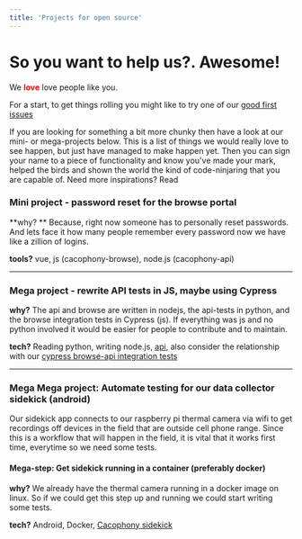 ```yaml
---
title: 'Projects for open source'
---
```


# So you want to help us?.  Awesome!  

We  <b style='color:red'>love</b> love people like you. 

For a start, to get things rolling you might like to try one of our [good first issues](https://github.com/search?utf8=%E2%9C%93&q=org%3ATheCacophonyProject+is%3Aopen+is%3Aissue+label%3A%22good+first+issue%22&type=Issues)

If you are looking for something a bit more chunky then have a look at our mini- or mega-projects below.   This is a list of things we would really love to see happen, but just have managed to make happen yet.   Then you can sign your name to a piece of functionality and know you've made your mark, helped the birds and shown the world the kind of code-ninjaring that you are capable of.   Need more inspirations?  Read 

### Mini project - password reset for the browse portal
**why? ** Because, right now someone has to personally reset passwords.   And lets face it how many people remember every password now we have like a zillion of logins.  

**tools?** vue, js (cacophony-browse), node.js (cacophony-api)
___

### Mega project - rewrite API tests in JS, maybe using Cypress
**why?**  The api and browse are written in nodejs, the api-tests in python, and the browse integration tests in Cypress (js).   If everything was js and no python involved it would be easier for people to contribute and to maintain. 

**tech?** Reading python, writing node.js, [api](https://github.com/TheCacophonyProject/cacophony-api), also consider the relationship with our [cypress browse-api integration tests](https://github.com/TheCacophonyProject/integration-tests)

___

### Mega Mega project:  Automate testing for our data collector sidekick (android)
Our sidekick app connects to our raspberry pi thermal camera via wifi to get recordings off devices in the field that are outside cell phone range.   Since this is a workflow that will happen in the field, it is vital that it works first time, everytime so we need some tests. 

#### Mega-step:  Get sidekick running in a container (preferably docker)
**why?**  We already have the thermal camera running in a docker image on linux.   So if we could get this step up and running we could start writing some tests. 

**tech?**  Android, Docker, [Cacophony sidekick](https://github.com/TheCacophonyProject/sidekick)


 